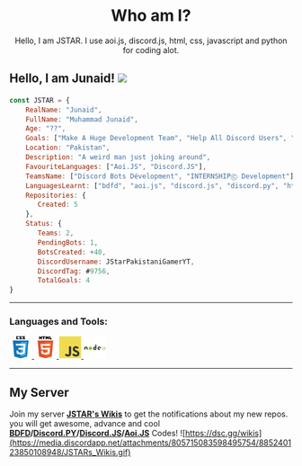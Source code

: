 <h1 align="center">Who am I?</h1>
<p align="center">Hello, I am JSTAR. I use aoi.js, discord.js, html, css, javascript and python for coding alot.</p>

## Hello, I am Junaid! <img src="https://raw.githubusercontent.com/SudhanPlayz/SudhanPlayz/master/images/WaveIcon.gif" width="30px">

```js
const JSTAR = {
    RealName: "Junaid",
    FullName: "Muhammad Junaid",
    Age: "??",
    Goals: ["Make A Huge Development Team", "Help All Discord Users", "Make +100 Custom Bots For Free", "Help New Ones"],
    Location: "Pakistan",
    Description: "A weird man just joking around",
    FavouriteLanguages: ["Aoi.JS", "Discord.JS"],
    TeamsName: ["Discord Bots Dévelopment", "INTERNSHIPⒸ︎ Development"],
    LanguagesLearnt: ["bdfd", "aoi.js", "discord.js", "discord.py", "html", "css"]
    Repositories: {
       Created: 5
    },
    Status: {
       Teams: 2,
       PendingBots: 1,
       BotsCreated: +40,
       DiscordUsername: JStarPakistaniGamerYT,
       DiscordTag: #9756,
       TotalGoals: 4
}
```

<hr>
<div>
<h3 align="left">Languages and Tools:</h3>
<a href="https://www.w3schools.com/css/" target="_blank"> <img src="https://raw.githubusercontent.com/devicons/devicon/master/icons/css3/css3-original-wordmark.svg" alt="css3" width="40" height="40"/> </a> <a href="https://www.w3.org/html/" target="_blank"> <img src="https://raw.githubusercontent.com/devicons/devicon/master/icons/html5/html5-original-wordmark.svg" alt="html5" width="40" height="40"/> </a> <a href="https://developer.mozilla.org/en-US/docs/Web/JavaScript" target="_blank"> <img src="https://raw.githubusercontent.com/devicons/devicon/master/icons/javascript/javascript-original.svg" alt="javascript" width="40" height="40"/> </a> <a href="https://nodejs.org" target="_blank"> <img src="https://raw.githubusercontent.com/devicons/devicon/master/icons/nodejs/nodejs-original-wordmark.svg" alt="nodejs" width="40" height="40"/> </a>
</div>
<hr>

## My Server
Join my server **[JSTAR's Wikis](https://dsc.gg/wikis)** to get the notifications about my new repos. you will get awesome, advance and cool **[BDFD](https://botdesignerdiscord.com/)/[Discord.PY](https://www.python.org/)/[Discord.JS](https://discord.js.org/)/[Aoi.JS](https://aoi.leref.ga)** Codes!
![https://dsc.gg/wikis](https://media.discordapp.net/attachments/805715083598495754/885240123850108948/JSTARs_Wikis.gif)
